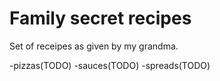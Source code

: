 # Family secret recipes

Set of receipes as given by my grandma.

-pizzas(TODO)
-sauces(TODO)
-spreads(TODO)